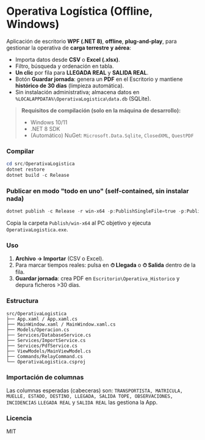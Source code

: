 # Operativa Logística (Offline, Windows)

Aplicación de escritorio **WPF (.NET 8)**, **offline**, **plug-and-play**, para gestionar la operativa de **carga terrestre y aérea**:
- Importa datos desde **CSV** o **Excel (.xlsx)**.
- Filtro, búsqueda y ordenación en tabla.
- **Un clic** por fila para **LLEGADA REAL** y **SALIDA REAL**.
- Botón **Guardar jornada**: genera un **PDF** en el Escritorio y mantiene **histórico de 30 días** (limpieza automática).
- Sin instalación administrativa; almacena datos en `%LOCALAPPDATA%\OperativaLogistica\data.db` (SQLite).

> **Requisitos de compilación (solo en la máquina de desarrollo):**
> - Windows 10/11
> - .NET 8 SDK
> - (Automático) NuGet: `Microsoft.Data.Sqlite`, `ClosedXML`, `QuestPDF`

### Compilar
```powershell
cd src/OperativaLogistica
dotnet restore
dotnet build -c Release
```

### Publicar en modo "todo en uno" (self-contained, sin instalar nada)
```powershell
dotnet publish -c Release -r win-x64 -p:PublishSingleFile=true -p:PublishTrimmed=true -p:IncludeNativeLibrariesForSelfExtract=true -o ../../Publish/win-x64
```
Copia la carpeta `Publish/win-x64` al PC objetivo y ejecuta `OperativaLogistica.exe`.

### Uso
1. **Archivo → Importar** (CSV o Excel).
2. Para marcar tiempos reales: pulsa en **⏱ Llegada** o **⏱ Salida** dentro de la fila.
3. **Guardar jornada**: crea PDF en `Escritorio\Operativa_Historico` y depura ficheros >30 días.

### Estructura
```
src/OperativaLogistica
├── App.xaml / App.xaml.cs
├── MainWindow.xaml / MainWindow.xaml.cs
├── Models/Operacion.cs
├── Services/DatabaseService.cs
├── Services/ImportService.cs
├── Services/PdfService.cs
├── ViewModels/MainViewModel.cs
├── Commands/RelayCommand.cs
└── OperativaLogistica.csproj
```

### Importación de columnas
Las columnas esperadas (cabeceras) son:
`TRANSPORTISTA, MATRICULA, MUELLE, ESTADO, DESTINO, LLEGADA, SALIDA TOPE, OBSERVACIONES, INCIDENCIAS`
`LLEGADA REAL` y `SALIDA REAL` las gestiona la App.

### Licencia
MIT
